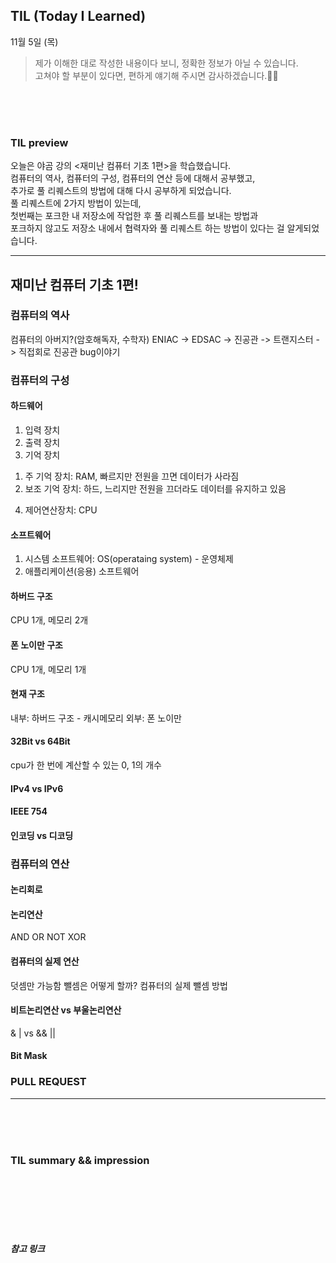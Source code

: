 ## TIL (Today I Learned)
11월 5일 (목)
> 제가 이해한 대로 작성한 내용이다 보니, 정확한 정보가 아닐 수 있습니다.   
고쳐야 할 부분이 있다면, 편하게 얘기해 주시면 감사하겠습니다.🙏🏻

<br/>
<br/>
<br/>

### TIL preview
오늘은 야곰 강의 <재미난 컴퓨터 기초 1편>을 학습했습니다.  
컴퓨터의 역사, 컴퓨터의 구성, 컴퓨터의 연산 등에 대해서 공부했고,  
추가로 풀 리퀘스트의 방법에 대해 다시 공부하게 되었습니다.  
풀 리퀘스트에 2가지 방법이 있는데,  
첫번째는 포크한 내 저장소에 작업한 후 풀 리퀘스트를 보내는 방법과  
포크하지 않고도 저장소 내에서 협력자와 풀 리퀘스트 하는 방법이 있다는 걸 알게되었습니다.  

---  

## 재미난 컴퓨터 기초 1편!
### 컴퓨터의 역사
컴퓨터의 아버지?(암호해독자, 수학자)
ENIAC -> EDSAC -> 진공관 -> 트랜지스터 -> 직접회로
진공관 bug이야기

### 컴퓨터의 구성
#### 하드웨어
1. 입력 장치
2. 출력 장치
3. 기억 장치
  1) 주 기억 장치: RAM, 빠르지만 전원을 끄면 데이터가 사라짐
  2) 보조 기억 장치: 하드, 느리지만 전원을 끄더라도 데이터를 유지하고 있음
4. 제어연산장치: CPU

#### 소프트웨어
1. 시스템 소프트웨어: OS(operataing system) - 운영체제
2. 애플리케이션(응용) 소프트웨어

#### 하버드 구조
CPU 1개, 메모리 2개
#### 폰 노이만 구조
CPU 1개, 메모리 1개
#### 현재 구조
내부: 하버드 구조 - 캐시메모리
외부: 폰 노이만

#### 32Bit vs 64Bit
cpu가 한 번에 계산할 수 있는 0, 1의 개수

#### IPv4 vs IPv6


#### IEEE 754


#### 인코딩 vs 디코딩

### 컴퓨터의 연산
#### 논리회로
#### 논리연산
AND
OR
NOT
XOR

#### 컴퓨터의 실제 연산
덧셈만 가능함
뺄셈은 어떻게 할까?
컴퓨터의 실제 뺄셈 방법

#### 비트논리연산 vs 부울논리연산
& | vs && ||

#### Bit Mask


### PULL REQUEST


---

<br/>
<br/>
<br/>


### TIL summary && impression

<br/>
<br/>
<br/>
<br/>
<br/>

##### 참고 링크
